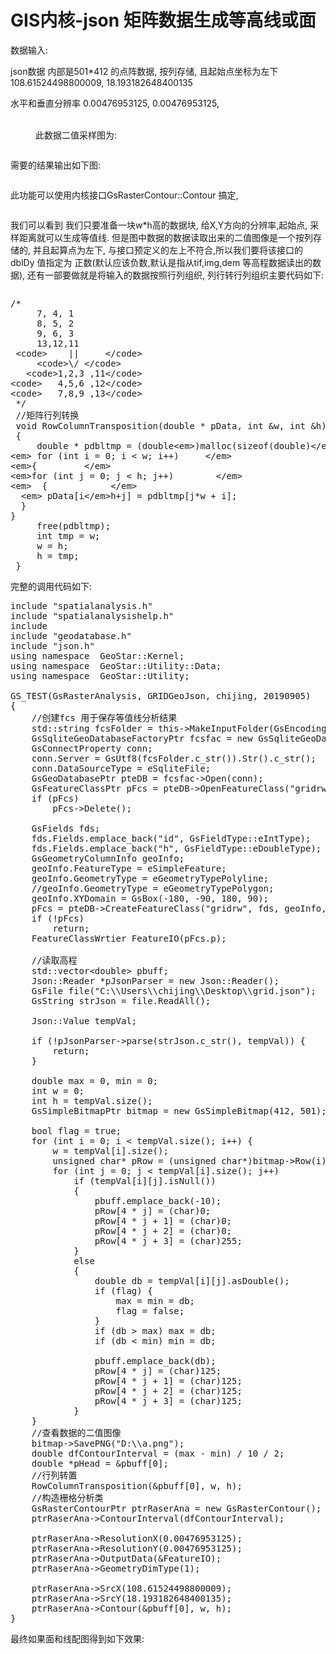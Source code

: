 # GIS内核-json 矩阵数据生成等高线或面 #
<!-- wp:paragraph -->
<p>数据输入:</p>
<!-- /wp:paragraph -->

<!-- wp:paragraph -->
<p>json数据 内部是501*412 的点阵数据, 按列存储, 且起始点坐标为左下108.61524498800009, 18.193182648400135</p>
<!-- /wp:paragraph -->

<!-- wp:paragraph -->
<p>水平和垂直分辨率 0.00476953125, 0.00476953125,  </p>
<!-- /wp:paragraph -->

<!-- wp:image {"id":276} -->
<figure class="wp-block-image"><img src="http://192.168.37.21/geomap/wp-content/uploads/2019/09/image-1024x699.png" alt="" class="wp-image-276"/><figcaption><br>此数据二值采样图为:</figcaption></figure>
<!-- /wp:image -->

<!-- wp:image {"id":278} -->
<figure class="wp-block-image"><img src="http://192.168.37.21/geomap/wp-content/uploads/2019/09/image-1.png" alt="" class="wp-image-278"/></figure>
<!-- /wp:image -->

<!-- wp:paragraph -->
<p>需要的结果输出如下图:</p>
<!-- /wp:paragraph -->

<!-- wp:image {"id":279} -->
<figure class="wp-block-image"><img src="http://192.168.37.21/geomap/wp-content/uploads/2019/09/image-2-1024x716.png" alt="" class="wp-image-279"/></figure>
<!-- /wp:image -->

<!-- wp:paragraph -->
<p>此功能可以使用内核接口GsRasterContour::Contour  搞定, </p>
<!-- /wp:paragraph -->

<!-- wp:enlighter/codeblock {"language":"cpp"} -->
<pre class="EnlighterJSRAW" data-enlighter-language="cpp" data-enlighter-theme="" data-enlighter-highlight="" data-enlighter-linenumbers="" data-enlighter-lineoffset="" data-enlighter-title="" data-enlighter-group=""></pre>
<!-- /wp:enlighter/codeblock -->

<!-- wp:paragraph -->
<p>我们可以看到 我们只要准备一块w*h高的数据块, 给X,Y方向的分辨率,起始点, 采样距离就可以生成等值线.  但是图中数据的数据读取出来的二值图像是一个按列存储的, 并且起算点为左下, 与接口预定义的左上不符合,所以我们要将该接口的 dblDy  值指定为 正数(默认应该负数,默认是指从tif,img,dem 等高程数据读出的数据), 还有一部要做就是将输入的数据按照行列组织, 列行转行列组织主要代码如下:</p>
<!-- /wp:paragraph -->

<!-- wp:image {"id":280} -->
<figure class="wp-block-image"><img src="http://192.168.37.21/geomap/wp-content/uploads/2019/09/image-3-1024x450.png" alt="" class="wp-image-280"/></figure>
<!-- /wp:image -->

<!-- wp:enlighter/codeblock -->
<pre class="EnlighterJSRAW" data-enlighter-language="generic" data-enlighter-theme="" data-enlighter-highlight="" data-enlighter-linenumbers="" data-enlighter-lineoffset="" data-enlighter-title="" data-enlighter-group="">/*
     7, 4, 1
     8, 5, 2
     9, 6, 3
     13,12,11
 &lt;code>    ||     &lt;/code>
     &lt;code>\/ &lt;/code>
   &lt;code>1,2,3 ,11&lt;/code>
&lt;code>   4,5,6 ,12&lt;/code>
&lt;code>   7,8,9 ,13&lt;/code>
 */
 //矩阵行列转换
 void RowColumnTransposition(double * pData, int &amp;w, int &amp;h)
 {
     double * pdbltmp = (double&lt;em>)malloc(sizeof(double)&lt;/em>w&lt;em>h);     memcpy(pdbltmp, pData, sizeof(double)&lt;/em>w&lt;em>h);    &lt;/em>
&lt;em> for (int i = 0; i &lt; w; i++)     &lt;/em>
&lt;em>{         &lt;/em>
&lt;em>for (int j = 0; j &lt; h; j++)        &lt;/em>
&lt;em>  {            &lt;/em>
  &lt;em> pData[i&lt;/em>h+j] = pdbltmp[j*w + i];
  }
}
     free(pdbltmp);
     int tmp = w;
     w = h;
     h = tmp;
 }</pre>
<!-- /wp:enlighter/codeblock -->

<!-- wp:paragraph -->
<p>完整的调用代码如下:</p>
<!-- /wp:paragraph -->

<!-- wp:enlighter/codeblock -->
<pre class="EnlighterJSRAW" data-enlighter-language="generic" data-enlighter-theme="" data-enlighter-highlight="" data-enlighter-linenumbers="" data-enlighter-lineoffset="" data-enlighter-title="" data-enlighter-group="">include "spatialanalysis.h"
include "spatialanalysishelp.h"
include 
include "geodatabase.h"
include "json.h"
using namespace  GeoStar::Kernel;
using namespace  GeoStar::Utility::Data;
using namespace  GeoStar::Utility;

GS_TEST(GsRasterAnalysis, GRIDGeoJson, chijing, 20190905)
{
	//创建fcs 用于保存等值线分析结果
	std::string fcsFolder = this->MakeInputFolder(GsEncoding::ToUtf8("rasteranalysis"));
	GsSqliteGeoDatabaseFactoryPtr fcsfac = new GsSqliteGeoDatabaseFactory();
	GsConnectProperty conn;
	conn.Server = GsUtf8(fcsFolder.c_str()).Str().c_str();
	conn.DataSourceType = eSqliteFile;
	GsGeoDatabasePtr pteDB = fcsfac->Open(conn);
	GsFeatureClassPtr pFcs = pteDB->OpenFeatureClass("gridrw");
	if (pFcs)
		pFcs->Delete();

	GsFields fds;
	fds.Fields.emplace_back("id", GsFieldType::eIntType);
	fds.Fields.emplace_back("h", GsFieldType::eDoubleType);
	GsGeometryColumnInfo geoInfo;
	geoInfo.FeatureType = eSimpleFeature;
	geoInfo.GeometryType = eGeometryTypePolyline;
	//geoInfo.GeometryType = eGeometryTypePolygon;
	geoInfo.XYDomain = GsBox(-180, -90, 180, 90);
	pFcs = pteDB->CreateFeatureClass("gridrw", fds, geoInfo, new GsSpatialReference(4326));
	if (!pFcs)
		return;
	FeatureClassWrtier FeatureIO(pFcs.p);

	//读取高程
	std::vector&lt;double> pbuff;
	Json::Reader *pJsonParser = new Json::Reader();
	GsFile file("C:\\Users\\chijing\\Desktop\\grid.json");
	GsString strJson = file.ReadAll();

	Json::Value tempVal;

	if (!pJsonParser->parse(strJson.c_str(), tempVal)) {
		return;
	}

	double max = 0, min = 0;
	int w = 0;
	int h = tempVal.size();
	GsSimpleBitmapPtr bitmap = new GsSimpleBitmap(412, 501);

	bool flag = true;
	for (int i = 0; i &lt; tempVal.size(); i++) {
		w = tempVal[i].size();
		unsigned char* pRow = (unsigned char*)bitmap->Row(i);
		for (int j = 0; j &lt; tempVal[i].size(); j++)
			if (tempVal[i][j].isNull())
			{
				pbuff.emplace_back(-10);
				pRow[4 * j] = (char)0;
				pRow[4 * j + 1] = (char)0;
				pRow[4 * j + 2] = (char)0;
				pRow[4 * j + 3] = (char)255;
			}
			else
			{
				double db = tempVal[i][j].asDouble();
				if (flag) {
					max = min = db;
					flag = false;
				}
				if (db > max) max = db;
				if (db &lt; min) min = db;

				pbuff.emplace_back(db);
				pRow[4 * j] = (char)125;
				pRow[4 * j + 1] = (char)125;
				pRow[4 * j + 2] = (char)125;
				pRow[4 * j + 3] = (char)125;
			}
	}
	//查看数据的二值图像
	bitmap->SavePNG("D:\\a.png");
	double dfContourInterval = (max - min) / 10 / 2;
	double *pHead = &amp;pbuff[0];
	//行列转置
	RowColumnTransposition(&amp;pbuff[0], w, h);
	//构造栅格分析类
	GsRasterContourPtr ptrRaserAna = new GsRasterContour();
	ptrRaserAna->ContourInterval(dfContourInterval);

	ptrRaserAna->ResolutionX(0.00476953125);
	ptrRaserAna->ResolutionY(0.00476953125);
	ptrRaserAna->OutputData(&amp;FeatureIO);
	ptrRaserAna->GeometryDimType(1);

	ptrRaserAna->SrcX(108.61524498800009);
	ptrRaserAna->SrcY(18.193182648400135);
	ptrRaserAna->Contour(&amp;pbuff[0], w, h);
}</pre>
<!-- /wp:enlighter/codeblock -->

<!-- wp:paragraph -->
<p>最终如果面和线配图得到如下效果:</p>
<!-- /wp:paragraph -->

<!-- wp:image {"id":286} -->
<figure class="wp-block-image"><img src="http://192.168.37.21/geomap/wp-content/uploads/2019/09/image-4-1024x477.png" alt="" class="wp-image-286"/></figure>
<!-- /wp:image -->